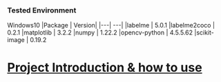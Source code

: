 ### Tested Environment
Windows10
|Package            | Version|
|---| ---|
|labelme          |   5.0.1
|labelme2coco    |    0.2.1
|matplotlib      |    3.2.2
|numpy           |    1.22.2
|opencv-python   |    4.5.5.62
|scikit-image    |    0.19.2

# [Project Introduction & how to use](https://github.com/tjddn0402/Plant-Leaf-Auto-annotation-Tool-using-Labelme/blob/main/%EC%98%81%EC%83%81%EC%8B%9C%EC%8A%A4%ED%85%9C%EC%84%A4%EA%B3%84_12171470_%EA%B9%80%EC%84%B1%EC%9A%B0_PPT.pdf)
